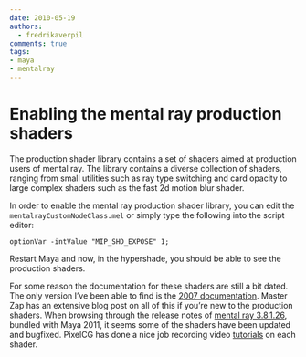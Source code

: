 ```yaml
---
date: 2010-05-19
authors:
  - fredrikaverpil
comments: true
tags:
- maya
- mentalray
---
```


# Enabling the mental ray production shaders

The production shader library contains a set of shaders aimed at production
users of mental ray. The library contains a diverse collection of shaders,
ranging from small utilities such as ray type switching and card opacity to
large complex shaders such as the fast 2d motion blur shader.

<!-- more -->

In order to enable the mental ray production shader library, you can edit the
`mentalrayCustomNodeClass.mel` or simply type the following into the script
editor:

    optionVar -intValue "MIP_SHD_EXPOSE" 1;

Restart Maya and now, in the hypershade, you should be able to see the
production shaders.

For some reason the documentation for these shaders are still a bit dated.
The only version I’ve been able to find is the
[2007 documentation](http://www.mentalimages.com/fileadmin/user_upload/PDF/production.pdf).
Master Zap has an extensive blog post on all of this if
you’re new to the production shaders. When browsing through the release notes
of [mental ray 3.8.1.26](http://download.autodesk.com/us/maya/2011help/mr/relnotes/relnotes.html),
bundled with Maya 2011, it seems some of the shaders
have been updated and bugfixed. PixelCG has done a nice job recording video
[tutorials](http://www.pixelcg.com/blog/index.php?s=production+library) on each shader.